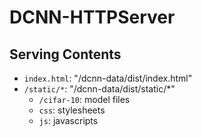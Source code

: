 # DCNN-HTTPServer

## Serving Contents

- `index.html`: "/dcnn-data/dist/index.html"
- `/static/*`: "/dcnn-data/dist/static/*"
    - `/cifar-10`: model files
    - `css`: stylesheets
    - `js`: javascripts
